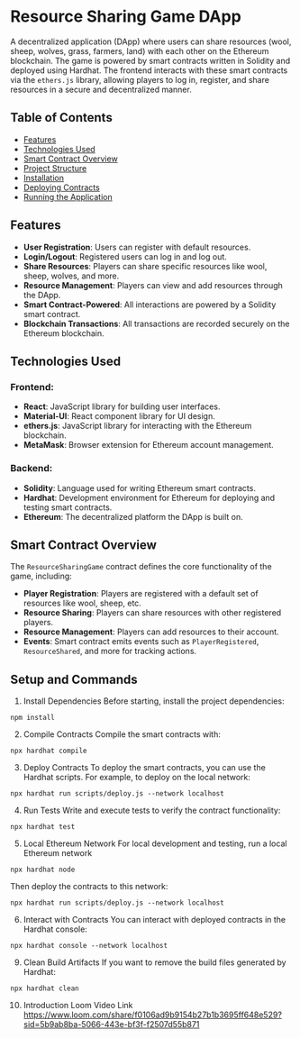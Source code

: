 # Resource Sharing Game DApp

A decentralized application (DApp) where users can share resources (wool, sheep, wolves, grass, farmers, land) with each other on the Ethereum blockchain. The game is powered by smart contracts written in Solidity and deployed using Hardhat. The frontend interacts with these smart contracts via the `ethers.js` library, allowing players to log in, register, and share resources in a secure and decentralized manner.

## Table of Contents
- [Features](#features)
- [Technologies Used](#technologies-used)
- [Smart Contract Overview](#smart-contract-overview)
- [Project Structure](#project-structure)
- [Installation](#installation)
- [Deploying Contracts](#deploying-contracts)
- [Running the Application](#running-the-application)

## Features

- **User Registration**: Users can register with default resources.
- **Login/Logout**: Registered users can log in and log out.
- **Share Resources**: Players can share specific resources like wool, sheep, wolves, and more.
- **Resource Management**: Players can view and add resources through the DApp.
- **Smart Contract-Powered**: All interactions are powered by a Solidity smart contract.
- **Blockchain Transactions**: All transactions are recorded securely on the Ethereum blockchain.

## Technologies Used

### Frontend:
- **React**: JavaScript library for building user interfaces.
- **Material-UI**: React component library for UI design.
- **ethers.js**: JavaScript library for interacting with the Ethereum blockchain.
- **MetaMask**: Browser extension for Ethereum account management.

### Backend:
- **Solidity**: Language used for writing Ethereum smart contracts.
- **Hardhat**: Development environment for Ethereum for deploying and testing smart contracts.
- **Ethereum**: The decentralized platform the DApp is built on.

## Smart Contract Overview

The `ResourceSharingGame` contract defines the core functionality of the game, including:
- **Player Registration**: Players are registered with a default set of resources like wool, sheep, etc.
- **Resource Sharing**: Players can share resources with other registered players.
- **Resource Management**: Players can add resources to their account.
- **Events**: Smart contract emits events such as `PlayerRegistered`, `ResourceShared`, and more for tracking actions.


## Setup and Commands

1. Install Dependencies
Before starting, install the project dependencies:

  ```
  npm install
  ```

2. Compile Contracts
Compile the smart contracts with:

  ```
  npx hardhat compile
  ```


3. Deploy Contracts
To deploy the smart contracts, you can use the Hardhat scripts. For example, to deploy on the local network:

 ```
 npx hardhat run scripts/deploy.js --network localhost
 ```


4. Run Tests
Write and execute tests to verify the contract functionality:

 ```
 npx hardhat test
 ```


5. Local Ethereum Network
For local development and testing, run a local Ethereum network

  ```
  npx hardhat node
  ```

Then deploy the contracts to this network:

  ```
  npx hardhat run scripts/deploy.js --network localhost
  ```


6. Interact with Contracts
You can interact with deployed contracts in the Hardhat console:

  ```
  npx hardhat console --network localhost
  ```


9. Clean Build Artifacts
If you want to remove the build files generated by Hardhat:

  ```
  npx hardhat clean
  ```
10. Introduction Loom Video Link
    https://www.loom.com/share/f0106ad9b9154b27b1b3695ff648e529?sid=5b9ab8ba-5066-443e-bf3f-f2507d55b871
